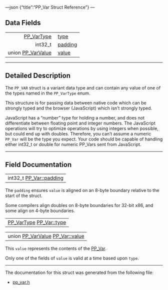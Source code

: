 —json {“title”:“PP\_Var Struct Reference”} —

Data Fields
-----------

<table><tbody><tr class="odd"><td style="text-align: right;"><a href="/docs/native-client/pepper_beta/c/group___enums#ga9815041477d810724e44da862f9852ed" class="el">PP_VarType</a> </td><td><a href="/docs/native-client/pepper_beta/c/struct_p_p___var#a80a9be8f342e8d849d4911e5585a8123" class="el">type</a></td></tr><tr class="even"><td style="text-align: right;">int32_t </td><td><a href="/docs/native-client/pepper_beta/c/struct_p_p___var#aa0b507acd514bb2644341721b838b870" class="el">padding</a></td></tr><tr class="odd"><td style="text-align: right;">union <a href="/docs/native-client/pepper_beta/c/union_p_p___var_value/" class="el">PP_VarValue</a> </td><td><a href="/docs/native-client/pepper_beta/c/struct_p_p___var#ada122d12bf6da5cf78699a170d188542" class="el">value</a></td></tr></tbody></table>

------------------------------------------------------------------------

<span id="details" class="anchor" style="margin: 0;"></span>

Detailed Description
--------------------

The `PP_VAR` struct is a variant data type and can contain any value of one of the types named in the `PP_VarType` enum.

This structure is for passing data between native code which can be strongly typed and the browser (JavaScript) which isn’t strongly typed.

JavaScript has a “number” type for holding a number, and does not differentiate between floating point and integer numbers. The JavaScript operations will try to optimize operations by using integers when possible, but could end up with doubles. Therefore, you can’t assume a numeric `PP_Var` will be the type you expect. Your code should be capable of handling either int32\_t or double for numeric PP\_Vars sent from JavaScript.

------------------------------------------------------------------------

Field Documentation
-------------------

<span id="aa0b507acd514bb2644341721b838b870" class="anchor" style="margin: 0;"></span>

<table><tbody><tr class="odd"><td>int32_t <a href="/docs/native-client/pepper_beta/c/struct_p_p___var#aa0b507acd514bb2644341721b838b870" class="el">PP_Var::padding</a></td></tr></tbody></table>

The `padding` ensures `value` is aligned on an 8-byte boundary relative to the start of the struct.

Some compilers align doubles on 8-byte boundaries for 32-bit x86, and some align on 4-byte boundaries.

<span id="a80a9be8f342e8d849d4911e5585a8123" class="anchor" style="margin: 0;"></span>

<table><tbody><tr class="odd"><td><a href="/docs/native-client/pepper_beta/c/group___enums#ga9815041477d810724e44da862f9852ed" class="el">PP_VarType</a> <a href="/docs/native-client/pepper_beta/c/struct_p_p___var#a80a9be8f342e8d849d4911e5585a8123" class="el">PP_Var::type</a></td></tr></tbody></table>

<span id="ada122d12bf6da5cf78699a170d188542" class="anchor" style="margin: 0;"></span>

<table><tbody><tr class="odd"><td>union <a href="/docs/native-client/pepper_beta/c/union_p_p___var_value/" class="el">PP_VarValue</a> <a href="/docs/native-client/pepper_beta/c/struct_p_p___var#ada122d12bf6da5cf78699a170d188542" class="el">PP_Var::value</a></td></tr></tbody></table>

This `value` represents the contents of the <a href="/docs/native-client/pepper_beta/c/struct_p_p___var/" class="el" title="The PP_VAR struct is a variant data type and can contain any value of one of the types named in the P...">PP_Var</a>.

Only one of the fields of `value` is valid at a time based upon `type`.

------------------------------------------------------------------------

The documentation for this struct was generated from the following file:

-   <a href="/docs/native-client/pepper_beta/c/pp__var_8h/" class="el">pp_var.h</a>
